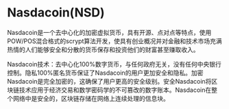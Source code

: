 # 

# Nasdacoin(NSD)

Nasdacoin是一个去中心化的加密虚拟货币，具有开源、点对点等特点，使用POW/POS混合格式的scrypt算法开发，使具有创业概况并对金融和技术市场充满热情的人们能够安全和分散的货币保存和投资他们的财富甚至赚取收入。

Nasdacoin技术：去中心化100%数字货币，与任何政府无关，没有任何中央银行控制。隐私100%匿名货币保证了Nasdacoin的用户更加安全和隐私。加密Nasdacoin是完全加密的，这确保了用户更高的安全级别。安全Nasdacoin将区块链技术应用于经济交易和数学密码学的不可篡改的数字账本。Nasdacoin在整个网络中是安全的，区块链存储在网络上连续处理的信息块。

